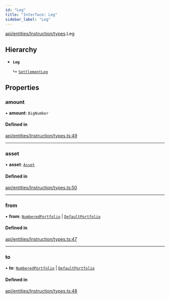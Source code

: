 ```yaml
---
id: "Leg"
title: "Interface: Leg"
sidebar_label: "Leg"
---
```


[api/entities/Instruction/types](../../../../../../modules/API/Entities/Instruction/Types/Types.md).Leg

## Hierarchy

- **`Leg`**

  ↳ [`SettlementLeg`](../../../Portfolio/Types/SettlementLeg/SettlementLeg.md)

## Properties

### amount

• **amount**: `BigNumber`

#### Defined in

[api/entities/Instruction/types.ts:49](https://github.com/PolymeshAssociation/polymesh-sdk/blob/95e180d28/src/api/entities/Instruction/types.ts#L49)

___

### asset

• **asset**: [`Asset`](../../../../../../classes/API/Entities/Asset/Asset.md)

#### Defined in

[api/entities/Instruction/types.ts:50](https://github.com/PolymeshAssociation/polymesh-sdk/blob/95e180d28/src/api/entities/Instruction/types.ts#L50)

___

### from

• **from**: [`NumberedPortfolio`](../../../../../../classes/API/Entities/NumberedPortfolio/NumberedPortfolio.md) \| [`DefaultPortfolio`](../../../../../../classes/API/Entities/DefaultPortfolio/DefaultPortfolio.md)

#### Defined in

[api/entities/Instruction/types.ts:47](https://github.com/PolymeshAssociation/polymesh-sdk/blob/95e180d28/src/api/entities/Instruction/types.ts#L47)

___

### to

• **to**: [`NumberedPortfolio`](../../../../../../classes/API/Entities/NumberedPortfolio/NumberedPortfolio.md) \| [`DefaultPortfolio`](../../../../../../classes/API/Entities/DefaultPortfolio/DefaultPortfolio.md)

#### Defined in

[api/entities/Instruction/types.ts:48](https://github.com/PolymeshAssociation/polymesh-sdk/blob/95e180d28/src/api/entities/Instruction/types.ts#L48)
